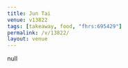 ```yaml
---
title: Jun Tai
venue: v13822
tags: [takeaway, food, "fhrs:695429"]
permalink: /v/13822/
layout: venue
---
```

null
